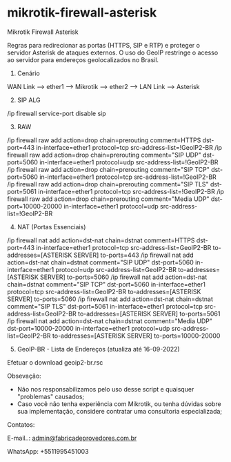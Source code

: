 # mikrotik-firewall-asterisk
Mikrotik Firewall Asterisk

Regras para redirecionar as portas (HTTPS, SIP e RTP) e proteger o servidor Asterisk de ataques externos. O uso do GeoIP restringe o acesso ao servidor para endereços geolocalizados no Brasil.

1) Cenário

WAN Link --> ether1 --> Mikrotik --> ether2 --> LAN Link --> Asterisk

2) SIP ALG

/ip firewall service-port disable sip

3) RAW

/ip firewall raw add action=drop chain=prerouting comment=HTTPS dst-port=443 in-interface=ether1 protocol=tcp src-address-list=!GeoIP2-BR
/ip firewall raw add action=drop chain=prerouting comment="SIP UDP" dst-port=5060 in-interface=ether1 protocol=udp src-address-list=!GeoIP2-BR
/ip firewall raw add action=drop chain=prerouting comment="SIP TCP" dst-port=5060 in-interface=ether1 protocol=tcp src-address-list=!GeoIP2-BR
/ip firewall raw add action=drop chain=prerouting comment="SIP TLS" dst-port=5061 in-interface=ether1 protocol=tcp src-address-list=!GeoIP2-BR
/ip firewall raw add action=drop chain=prerouting comment="Media UDP" dst-port=10000-20000 in-interface=ether1 protocol=udp src-address-list=!GeoIP2-BR

4) NAT (Portas Essenciais)

/ip firewall nat add action=dst-nat chain=dstnat comment=HTTPS dst-port=443 in-interface=ether1 protocol=tcp src-address-list=GeoIP2-BR to-addresses=[ASTERISK SERVER] to-ports=443
/ip firewall nat add action=dst-nat chain=dstnat comment="SIP UDP" dst-port=5060 in-interface=ether1 protocol=udp src-address-list=GeoIP2-BR to-addresses=[ASTERISK SERVER] to-ports=5060
/ip firewall nat add action=dst-nat chain=dstnat comment="SIP TCP" dst-port=5060 in-interface=ether1 protocol=tcp src-address-list=GeoIP2-BR to-addresses=[ASTERISK SERVER] to-ports=5060
/ip firewall nat add action=dst-nat chain=dstnat comment="SIP TLS" dst-port=5061 in-interface=ether1 protocol=tcp src-address-list=GeoIP2-BR to-addresses=[ASTERISK SERVER] to-ports=5061
/ip firewall nat add action=dst-nat chain=dstnat comment="Media UDP" dst-port=10000-20000 in-interface=ether1 protocol=udp src-address-list=GeoIP2-BR to-addresses=[ASTERISK SERVER] to-ports=10000-20000

5) GeoIP-BR - Lista de Endereços (atualiza até 16-09-2022)

Efetuar o download geoip2-br.rsc

Obsevação:

- Não nos responsabilizamos pelo uso desse script e quaisquer "problemas" causados;
- Caso você não tenha experiência com Mikrotik, ou tenha dúvidas sobre sua implementação, considere contratar uma consultoria especializada;

Contatos:

E-mail..: admin@fabricadeprovedores.com.br

WhatsApp: +5511995451003

